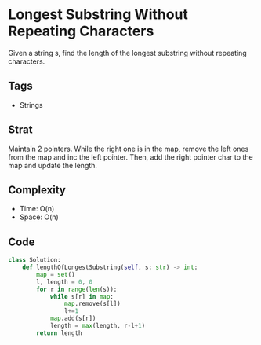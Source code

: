 # Longest Substring Without Repeating Characters

Given a string s, find the length of the longest
substring without repeating characters.

## Tags

- Strings

## Strat

Maintain 2 pointers. While the right one is in the map, remove the left ones from the map and inc the left pointer. Then, add the right pointer char to the map and update the length.

## Complexity

- Time: O(n)
- Space: O(n)

## Code

```python
class Solution:
    def lengthOfLongestSubstring(self, s: str) -> int:
        map = set()
        l, length = 0, 0
        for r in range(len(s)):
            while s[r] in map:
                map.remove(s[l])
                l+=1
            map.add(s[r])
            length = max(length, r-l+1)
        return length
```
